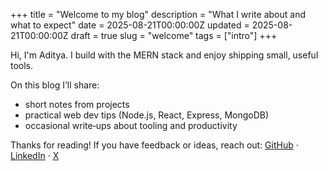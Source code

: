 +++
title = "Welcome to my blog"
description = "What I write about and what to expect"
date = 2025-08-21T00:00:00Z
updated = 2025-08-21T00:00:00Z
draft = true
slug = "welcome"
tags = ["intro"]
+++

Hi, I'm Aditya. I build with the MERN stack and enjoy shipping small, useful tools.

On this blog I’ll share:
- short notes from projects
- practical web dev tips (Node.js, React, Express, MongoDB)
- occasional write‑ups about tooling and productivity

Thanks for reading! If you have feedback or ideas, reach out:
[GitHub](https://github.com/EmaniAditya) · [LinkedIn](https://linkedin.com/in/emaniaditya) · [X](https://x.com/Emani_Aditya)
